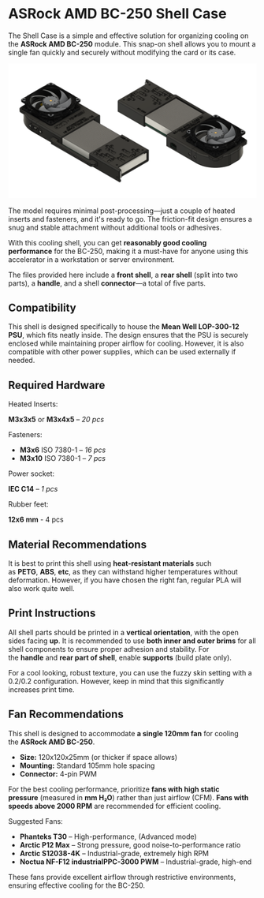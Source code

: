 # ASRock AMD BC-250 Shell Case

The Shell Case is a simple and effective solution for organizing cooling on the **ASRock AMD BC-250** module. This snap-on shell allows you to mount a single fan quickly and securely without modifying the card or its case.

![ASRock AMD BC-250 Shell Case](renders/bc250-shell-case-00.png)

The model requires minimal post-processing—just a couple of heated inserts and fasteners, and it's ready to go. The friction-fit design ensures a snug and stable attachment without additional tools or adhesives.

With this cooling shell, you can get **reasonably good cooling performance** for the BC-250, making it a must-have for anyone using this accelerator in a workstation or server environment.

The files provided here include a **front shell**, a **rear shell** (split into two parts), a **handle**, and a shell **connector**—a total of five parts.

## **Compatibility**

This shell is designed specifically to house the **Mean Well LOP-300-12 PSU**, which fits neatly inside. The design ensures that the PSU is securely enclosed while maintaining proper airflow for cooling. However, it is also compatible with other power supplies, which can be used externally if needed.

## Required Hardware

Heated Inserts:

**M3x3x5** or **M3x4x5** – *20 pcs*

Fasteners:

- **M3x6** ISO 7380-1 – *16 pcs*
- **M3x10** ISO 7380-1 – *7 pcs*

Power socket:

**IEC C14** – *1 pcs*

Rubber feet:

**12x6 mm** - 4 pcs

## Material Recommendations

It is best to print this shell using **heat-resistant materials** such as **PETG**, **ABS**, **etc**, as they can withstand higher temperatures without deformation. However, if you have chosen the right fan, regular PLA will also work quite well.

## Print Instructions

All shell parts should be printed in a **vertical orientation**, with the open sides facing **up**. It is recommended to use **both inner and outer brims** for all shell components to ensure proper adhesion and stability. For the **handle** and **rear part of shell**, enable **supports** (build plate only).

For a cool looking, robust texture, you can use the fuzzy skin setting with a 0.2/0.2 configuration. However, keep in mind that this significantly increases print time.

## Fan Recommendations

This shell is designed to accommodate **a single 120mm fan** for cooling the **ASRock AMD BC-250**.

- **Size:** 120x120x25mm (or thicker if space allows)
- **Mounting:** Standard 105mm hole spacing
- **Connector:** 4-pin PWM

For the best cooling performance, prioritize **fans with high static pressure** (measured in **mm H₂O**) rather than just airflow (CFM). **Fans with speeds above 2000 RPM** are recommended for efficient cooling.

Suggested Fans:

- **Phanteks T30** – High-performance, (Advanced mode)
- **Arctic P12 Max** – Strong pressure, good noise-to-performance ratio
- **Arctic S12038-4K** – Industrial-grade, extremely high RPM
- **Noctua NF-F12 industrialPPC-3000 PWM** – Industrial-grade, high-end

These fans provide excellent airflow through restrictive environments, ensuring effective cooling for the BC-250.
